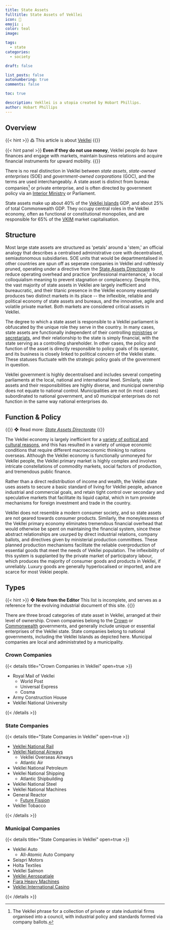 ```yaml
---
title: State Assets
fulltitle: State Assets of Vekllei
icon: 🏬
emoji: ¡
color: teal
image: 

tags: 
  - state
categories:
  - society

draft: false

list_posts: false
autonumbering: true
comments: false

toc: true

description: Vekllei is a utopia created by Hobart Phillips.
author: Hobart Phillips
---
```


## Overview

{{< hint >}}
߷ This article is about [Vekllei](/intro/#what-is-vekllei)
{{</hint>}}

{{< hint panel >}}
**Even if they do not use money**, Vekllei people do have finances and engage with markets, maintain business relations and acquire financial instruments for upward mobility.
{{</hint>}}

There is no real distinction in Vekllei between *state assets*, *state-owned enterprises* (SOE) and *government-owned corporations* (GOC), and the terms are used interchangeably. A state asset is distinct from bureau companies[^1] or private enterprise, and is often directed by government policy via an [Interior Ministry](/utopia/society/state/government/interior/) or Parliament.

State assets make up about 40% of the [Vekllei Islands](/utopia/vekllei/) GDP, and about 25% of total Commonwealth GDP. They occupy central roles in the Vekllei economy, often as functional or constitutional monopolies, and are responsible for 65% of the [VKIM](/utopia/society/state/finance/#international-markets) market capitalisation.

## Structure

Most large state assets are structured as 'petals' around a 'stem,' an official analogy that describes a centralised administrative core with decentralised, semiautonomous subsidiaries. SOE units that would be departmentalised in other countries are spun off as seperate companies in Vekllei and ruthlessly pruned, operating under a directive from the [State Assets Directorate](/utopia/society/state/government/interior/commonwealth/#state-assets-directorate) to reduce operating overhead and practice 'professional maintenance,' a local colloquialism meaning to prevent stagnation or complacency. Despite this, the vast majority of state assets in Vekllei are largely inefficient and bureaucratic, and their titanic presence in the Vekllei economy essentially produces two distinct markets in its place -- the inflexible, reliable and political economy of state assets and bureaus, and the innovative, agile and volatile private market. Both markets are considered critical assets in Vekllei.

The degree to which a state asset is responsible to a Vekllei parliament is obfuscated by the unique role they serve in the country. In many cases, state assets are functionally independent of their controlling [ministries](/utopia/society/state/government/interior/) or [secretariats](/utopia/society/state/government/commonwealth/), and their relationship to the state is simply financial, with the state serving as a controlling shareholder. In other cases, the policy and function of the asset is directly responsible to policy goals of its operator, and its business is closely linked to political concern of the Vekllei state. These statuses fluctuate with the strategic policy goals of the government in question.

Vekllei government is highly decentralised and includes several competing parliaments at the local, national and international level. Similarly, state assets and their responsibilities are highly diverse, and municipal ownership does not equate to national control. Municipalities are not (in most cases) subordinated to national government, and s0 municipal enterprises do not function in the same way national enterprises do.

## Function & Policy

{{<hint>}}
❖ Read more: *[State Assets Directorate](/utopia/society/state/government/interior/commonwealth/#state-assets-directorate)*
{{</hint>}}

The Vekllei economy is largely inefficient for a [variety of poltical and cultural reasons](/posts/2020-07-13-economy/), and this has resulted in a variety of unique economic conditions that require different macroeconomic thinking to nations overseas. Although the Vekllei economy is functionally unmoneyed for Vekllei people, the Vekllei primary market is highly complex and involves intricate constellations of commodity markets, social factors of production, and tremendous public finance.

Rather than a direct redistribution of income and wealth, the Vekllei state uses assets to secure a basic standard of living for Vekllei people, advance industrial and commercial goals, and retain tight control over secondary and speculative markets that facilitate its liquid capital, which in turn provide mechanisms for foreign investment and trade in the country. 

Vekllei does not resemble a modern consumer society, and so state assets are not geared towards consumer products. Similarly, the moneylessness of the Vekllei primary economy eliminates tremendous financial overhead that would otherwise be spent on maintaining the financial system, since these abstract relationships are usurped by direct industrial relations, company ballots, and directives given by ministerial production committees. These planned production mechanisms facilitate the reliable overproduction of essential goods that meet the needs of Vekllei population. The inflexibility of this system is supplanted by the private market of participatory labour, which produces the majority of consumer goods and products in Vekllei, if unreliably. Luxury goods are generally hyperlocalised or imported, and are scarce for most Veklei people.


## Types

{{< hint >}}
**❖ Note from the Editor**
This list is incomplete, and serves as a reference for the evolving industrial document of this site.
{{</hint>}}

There are three broad categories of state asset in Vekllei, arranged at their level of ownership. Crown companies belong to the [Crown](/utopia/society/state/government/crown/) or [Commonwealth](/utopia/society/state/government/commonwealth/) governments, and generally include unique or essential enterprises of the Vekllei state. State companies belong to national governments, including the Vekllei Islands as depicted here. Municipal companies are local and administrated by a municipality.

### Crown Companies

{{< details title="Crown Companies in Vekllei" open=true >}}

* Royal Mail of Vekllei
  * World Post
  * Universal Express
  * Cosma
* Army Construction House
* Vekllei National University

{{< /details >}}

### State Companies

{{< details title="State Companies in Vekllei" open=true >}}

* [Vekllei National Rail](/utopia/society/industry/rail/)
* [Vekllei National Airways](/utopia/landscape/boroughs/pharos/#vekllei-national-airways)
  * Vekllei Overseas Airways
  * Atlantic Air
* Vekllei National Petroleum
* Vekllei National Shipping
  * Atlantic Shipbuilding
* Vekllei National Steel
* Vekllei National Machines
* General Reactor
  * [Future Fission](/utopia/landscape/boroughs/pharos/#future-fission-sqm)
* Vekllei Tobacco

{{< /details >}}

### Municipal Companies

{{< details title="State Companies in Vekllei" open=true >}}

* Vekllei Auto
  * All-Atomic Auto Company
* Seispri Motors
* Holta Textiles
* Vekllei Salmon
* [Vekllei Aerospatiale](/utopia/landscape/boroughs/pharos/#vekllei-aerospatiale-sa)
* [Fiara Heavy Machines](/utopia/landscape/boroughs/lola/#fiara-heavy-machines-sqm)
* [Vekllei International Casino](/utopia/landscape/boroughs/mirah/)

{{< /details >}}

[^1]: The Vekllei phrase for a collection of private or state industrial firms organised into a council, with industrial policy and standards formed via company ballots.